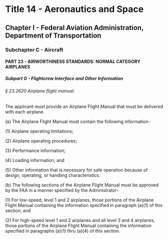 
# Title 14 - Aeronautics and Space
## Chapter I - Federal Aviation Administration, Department of Transportation
### Subchapter C - Aircraft
#### PART 23 - AIRWORTHINESS STANDARDS: NORMAL CATEGORY AIRPLANES
##### Subpart G - Flightcrew Interface and Other Information
###### § 23.2620 Airplane flight manual.

The applicant must provide an Airplane Flight Manual that must be delivered with each airplane.

(a) The Airplane Flight Manual must contain the following information-

(1) Airplane operating limitations;

(2) Airplane operating procedures;

(3) Performance information;

(4) Loading information; and

(5) Other information that is necessary for safe operation because of design, operating, or handling characteristics.

(b) The following sections of the Airplane Flight Manual must be approved by the FAA in a manner specified by the Administrator-

(1) For low-speed, level 1 and 2 airplanes, those portions of the Airplane Flight Manual containing the information specified in paragraph (a)(1) of this section; and

(2) For high-speed level 1 and 2 airplanes and all level 3 and 4 airplanes, those portions of the Airplane Flight Manual containing the information specified in paragraphs (a)(1) thru (a)(4) of this section.
